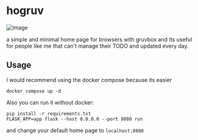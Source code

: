 # hogruv
![image](https://user-images.githubusercontent.com/71145952/202860623-26c6545c-5bf6-4932-b82f-8bf35835e95e.png)

a simple and minimal home page for browsers with gruvbox and Its useful for people like me that can't manage their TODO and updated every day.

## Usage
I would recommend using the docker compose because its easier
```docker
docker compose up -d
```
Also you can run it without docker:
```
pip install -r requirements.txt
FLASK_APP=app flask --host 0.0.0.0 --port 8080 run
```
and change your default home page to `localhost:8080`
